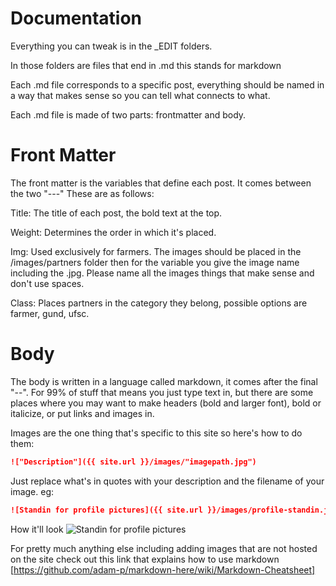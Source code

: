 # Documentation
Everything you can tweak is in the _EDIT folders.

In those folders are files that end in .md this stands for markdown

Each .md file corresponds to a specific post, everything should be named in a way that makes sense so you can tell what connects to what.

Each .md file is made of two parts: frontmatter and body.

# Front Matter

The front matter is the variables that define each post. It comes between the two "---" These are as follows:

Title: The title of each post, the bold text at the top.

Weight: Determines the order in which it's placed.

Img: Used exclusively for farmers. The images should be placed in the /images/partners folder then for the variable you give the image name including the .jpg. Please name all the images things that make sense and don't use spaces.

Class: Places partners in the category they belong, possible options are farmer, gund, ufsc.

# Body

The body is written in a language called markdown, it comes after the final "--". For 99% of stuff that means you just type text in, but there are some places where you may want to make headers (bold and larger font), bold or italicize, or put links and images in. 

Images are the one thing that's specific to this site so here's how to do them:

```markdown
!["Description"]({{ site.url }}/images/"imagepath.jpg")
```
Just replace what's in quotes with your description and the filename of your image.
eg:
```markdown
![Standin for profile pictures]({{ site.url }}/images/profile-standin.jpg)
```
How it'll look
![Standin for profile pictures](https://liammellofarley.github.io/voisin//images/profile-standin.jpg)


For pretty much anything else including adding images that are not hosted on the site check out this link that explains how to use markdown [https://github.com/adam-p/markdown-here/wiki/Markdown-Cheatsheet]
